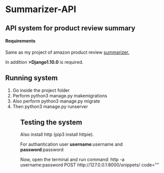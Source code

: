 # Summarizer-API
<h2>API system for product review summary</h2>
<h4>Requirements</h4>
<p>Same as my project of amazon product review <a href="https://github.com/Maitreyapatel/Review-Summarizer">summarizer.</a></p>
<p>In addition <b>>Django1.10.0</b> is required.</p>

<h2>Running system</h2>
<ol>
  <li>Go inside the project folder</li>
  <li>Perform python3 manage.py makemigrations</li>
  <li>Also perform python3 manage.py migrate</li>
  <li>Then python3 manage.py runserver</li>
<ol>
 
<h2>Testing the system</h2>
<p>Also install http (pip3 install httpie).</p>
<p>For authantication user <b>username</b>:username and <b>password</b>:password</p>
<p>Now, open the terminal and run command: http -a username:password POST http://127.0.0.1:8000/snippets/ code="<All reviews>"</p>
